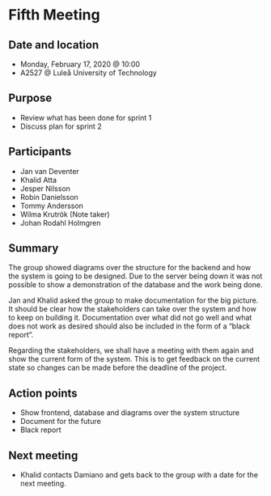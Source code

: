 # Fifth Meeting

## Date and location
- Monday, February 17, 2020 @ 10:00
- A2527 @ Luleå University of Technology

## Purpose
- Review what has been done for sprint 1
- Discuss plan for sprint 2

## Participants
- Jan van Deventer
- Khalid Atta
- Jesper Nilsson 
- Robin Danielsson
- Tommy Andersson
- Wilma Krutrök (Note taker)
- Johan Rodahl Holmgren

## Summary
The group showed diagrams over the structure for the backend and how the system is going to be designed. Due to the server being down it was not possible to show a demonstration of the database and the work being done. 

Jan and Khalid asked the group to make documentation for the big picture. It should be clear how the stakeholders can take over the system and how to keep on building it. Documentation over what did not go well and what does not work as desired should also be included in the form of a “black report”. 

Regarding the stakeholders, we shall have a meeting with them again and show the current form of the system. This is to get feedback on the current state so changes can be made before the deadline of the project.  

## Action points
- Show frontend, database and diagrams over the system structure
- Document for the future
- Black report

## Next meeting
- Khalid contacts Damiano and gets back to the group with a date for the next meeting.
